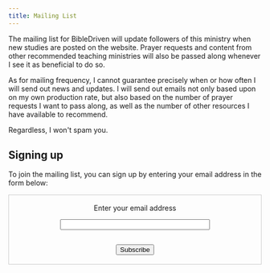 ```yaml
---
title: Mailing List
---
```


The mailing list for BibleDriven will update followers of this ministry when new studies are posted on the website. Prayer requests and content from other recommended teaching ministries will also be passed along whenever I see it as beneficial to do so. 

As for mailing frequency, I cannot guarantee precisely when or how often I will send out news and updates. I will send out emails not only based upon on my own production rate, but also based on the number of prayer requests I want to pass along, as well as the number of other resources I have available to recommend.

Regardless, I won't spam you.

## Signing up

To join the mailing list, you can sign up by entering your email address in the form below:

<form style="border:1px solid #ccc;margin-top:15px;padding:3px;text-align:center;" action="https://tinyletter.com/BibleDocs" method="post" target="popupwindow" onsubmit="window.open('https://tinyletter.com/BibleDocs', 'popupwindow', 'scrollbars=yes,width=800,height=600');return true"><p><label for="tlemail">Enter your email address</label></p><p><input type="text" style="width:60%;margin-bottom:15px" name="email" id="tlemail" /></p><input type="hidden" value="1" name="embed"/><input type="submit" value="Subscribe" style="margin-bottom:15px"/></form>
